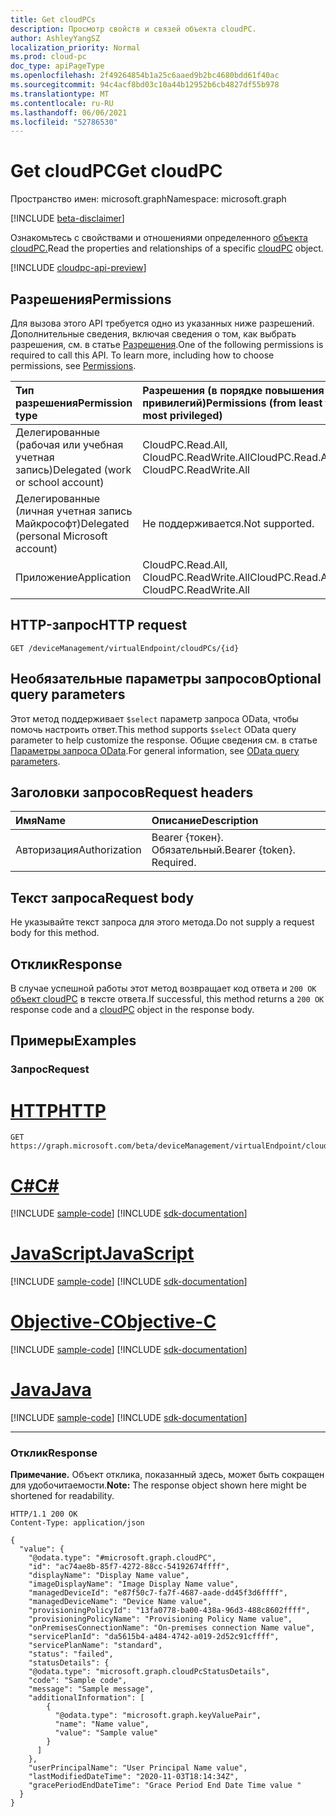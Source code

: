 ```yaml
---
title: Get cloudPCs
description: Просмотр свойств и связей объекта cloudPC.
author: AshleyYangSZ
localization_priority: Normal
ms.prod: cloud-pc
doc_type: apiPageType
ms.openlocfilehash: 2f49264854b1a25c6aaed9b2bc4680bdd61f40ac
ms.sourcegitcommit: 94c4acf8bd03c10a44b12952b6cb4827df55b978
ms.translationtype: MT
ms.contentlocale: ru-RU
ms.lasthandoff: 06/06/2021
ms.locfileid: "52786530"
---
```

# <a name="get-cloudpc"></a><span data-ttu-id="839f1-103">Get cloudPC</span><span class="sxs-lookup"><span data-stu-id="839f1-103">Get cloudPC</span></span>

<span data-ttu-id="839f1-104">Пространство имен: microsoft.graph</span><span class="sxs-lookup"><span data-stu-id="839f1-104">Namespace: microsoft.graph</span></span>

[!INCLUDE [beta-disclaimer](../../includes/beta-disclaimer.md)]

<span data-ttu-id="839f1-105">Ознакомьтесь с свойствами и отношениями определенного [объекта cloudPC.](../resources/cloudpc.md)</span><span class="sxs-lookup"><span data-stu-id="839f1-105">Read the properties and relationships of a specific [cloudPC](../resources/cloudpc.md) object.</span></span>

[!INCLUDE [cloudpc-api-preview](../../includes/cloudpc-api-preview.md)]
## <a name="permissions"></a><span data-ttu-id="839f1-106">Разрешения</span><span class="sxs-lookup"><span data-stu-id="839f1-106">Permissions</span></span>

<span data-ttu-id="839f1-p101">Для вызова этого API требуется одно из указанных ниже разрешений. Дополнительные сведения, включая сведения о том, как выбрать разрешения, см. в статье [Разрешения](/graph/permissions-reference).</span><span class="sxs-lookup"><span data-stu-id="839f1-p101">One of the following permissions is required to call this API. To learn more, including how to choose permissions, see [Permissions](/graph/permissions-reference).</span></span>

|<span data-ttu-id="839f1-109">Тип разрешения</span><span class="sxs-lookup"><span data-stu-id="839f1-109">Permission type</span></span>|<span data-ttu-id="839f1-110">Разрешения (в порядке повышения привилегий)</span><span class="sxs-lookup"><span data-stu-id="839f1-110">Permissions (from least to most privileged)</span></span>|
|:---|:---|
|<span data-ttu-id="839f1-111">Делегированные (рабочая или учебная учетная запись)</span><span class="sxs-lookup"><span data-stu-id="839f1-111">Delegated (work or school account)</span></span>|<span data-ttu-id="839f1-112">CloudPC.Read.All, CloudPC.ReadWrite.All</span><span class="sxs-lookup"><span data-stu-id="839f1-112">CloudPC.Read.All, CloudPC.ReadWrite.All</span></span>|
|<span data-ttu-id="839f1-113">Делегированные (личная учетная запись Майкрософт)</span><span class="sxs-lookup"><span data-stu-id="839f1-113">Delegated (personal Microsoft account)</span></span>|<span data-ttu-id="839f1-114">Не поддерживается.</span><span class="sxs-lookup"><span data-stu-id="839f1-114">Not supported.</span></span>|
|<span data-ttu-id="839f1-115">Приложение</span><span class="sxs-lookup"><span data-stu-id="839f1-115">Application</span></span>|<span data-ttu-id="839f1-116">CloudPC.Read.All, CloudPC.ReadWrite.All</span><span class="sxs-lookup"><span data-stu-id="839f1-116">CloudPC.Read.All, CloudPC.ReadWrite.All</span></span>|

## <a name="http-request"></a><span data-ttu-id="839f1-117">HTTP-запрос</span><span class="sxs-lookup"><span data-stu-id="839f1-117">HTTP request</span></span>

<!-- {
  "blockType": "ignored"
}
-->

``` http
GET /deviceManagement/virtualEndpoint/cloudPCs/{id}
```

## <a name="optional-query-parameters"></a><span data-ttu-id="839f1-118">Необязательные параметры запросов</span><span class="sxs-lookup"><span data-stu-id="839f1-118">Optional query parameters</span></span>

<span data-ttu-id="839f1-119">Этот метод поддерживает `$select` параметр запроса OData, чтобы помочь настроить ответ.</span><span class="sxs-lookup"><span data-stu-id="839f1-119">This method supports `$select` OData query parameter to help customize the response.</span></span> <span data-ttu-id="839f1-120">Общие сведения см. в статье [Параметры запроса OData](/graph/query-parameters).</span><span class="sxs-lookup"><span data-stu-id="839f1-120">For general information, see [OData query parameters](/graph/query-parameters).</span></span>

## <a name="request-headers"></a><span data-ttu-id="839f1-121">Заголовки запросов</span><span class="sxs-lookup"><span data-stu-id="839f1-121">Request headers</span></span>

| <span data-ttu-id="839f1-122">Имя</span><span class="sxs-lookup"><span data-stu-id="839f1-122">Name</span></span>          | <span data-ttu-id="839f1-123">Описание</span><span class="sxs-lookup"><span data-stu-id="839f1-123">Description</span></span>               |
| :------------ | :------------------------ |
| <span data-ttu-id="839f1-124">Авторизация</span><span class="sxs-lookup"><span data-stu-id="839f1-124">Authorization</span></span> | <span data-ttu-id="839f1-p103">Bearer {токен}. Обязательный.</span><span class="sxs-lookup"><span data-stu-id="839f1-p103">Bearer {token}. Required.</span></span> |

## <a name="request-body"></a><span data-ttu-id="839f1-127">Текст запроса</span><span class="sxs-lookup"><span data-stu-id="839f1-127">Request body</span></span>

<span data-ttu-id="839f1-128">Не указывайте текст запроса для этого метода.</span><span class="sxs-lookup"><span data-stu-id="839f1-128">Do not supply a request body for this method.</span></span>

## <a name="response"></a><span data-ttu-id="839f1-129">Отклик</span><span class="sxs-lookup"><span data-stu-id="839f1-129">Response</span></span>

<span data-ttu-id="839f1-130">В случае успешной работы этот метод возвращает код ответа и `200 OK` [объект cloudPC](../resources/cloudpc.md) в тексте ответа.</span><span class="sxs-lookup"><span data-stu-id="839f1-130">If successful, this method returns a `200 OK` response code and a [cloudPC](../resources/cloudpc.md) object in the response body.</span></span>

## <a name="examples"></a><span data-ttu-id="839f1-131">Примеры</span><span class="sxs-lookup"><span data-stu-id="839f1-131">Examples</span></span>

### <a name="request"></a><span data-ttu-id="839f1-132">Запрос</span><span class="sxs-lookup"><span data-stu-id="839f1-132">Request</span></span>


# <a name="http"></a>[<span data-ttu-id="839f1-133">HTTP</span><span class="sxs-lookup"><span data-stu-id="839f1-133">HTTP</span></span>](#tab/http)
<!-- {
  "blockType": "request",
  "name": "get_cloudpc"
}
-->

``` http
GET https://graph.microsoft.com/beta/deviceManagement/virtualEndpoint/cloudPCs/{id}
```
# <a name="c"></a>[<span data-ttu-id="839f1-134">C#</span><span class="sxs-lookup"><span data-stu-id="839f1-134">C#</span></span>](#tab/csharp)
[!INCLUDE [sample-code](../includes/snippets/csharp/get-cloudpc-csharp-snippets.md)]
[!INCLUDE [sdk-documentation](../includes/snippets/snippets-sdk-documentation-link.md)]

# <a name="javascript"></a>[<span data-ttu-id="839f1-135">JavaScript</span><span class="sxs-lookup"><span data-stu-id="839f1-135">JavaScript</span></span>](#tab/javascript)
[!INCLUDE [sample-code](../includes/snippets/javascript/get-cloudpc-javascript-snippets.md)]
[!INCLUDE [sdk-documentation](../includes/snippets/snippets-sdk-documentation-link.md)]

# <a name="objective-c"></a>[<span data-ttu-id="839f1-136">Objective-C</span><span class="sxs-lookup"><span data-stu-id="839f1-136">Objective-C</span></span>](#tab/objc)
[!INCLUDE [sample-code](../includes/snippets/objc/get-cloudpc-objc-snippets.md)]
[!INCLUDE [sdk-documentation](../includes/snippets/snippets-sdk-documentation-link.md)]

# <a name="java"></a>[<span data-ttu-id="839f1-137">Java</span><span class="sxs-lookup"><span data-stu-id="839f1-137">Java</span></span>](#tab/java)
[!INCLUDE [sample-code](../includes/snippets/java/get-cloudpc-java-snippets.md)]
[!INCLUDE [sdk-documentation](../includes/snippets/snippets-sdk-documentation-link.md)]

---


### <a name="response"></a><span data-ttu-id="839f1-138">Отклик</span><span class="sxs-lookup"><span data-stu-id="839f1-138">Response</span></span>

<span data-ttu-id="839f1-139">**Примечание.** Объект отклика, показанный здесь, может быть сокращен для удобочитаемости.</span><span class="sxs-lookup"><span data-stu-id="839f1-139">**Note:** The response object shown here might be shortened for readability.</span></span>
<!-- {
  "blockType": "response",
  "truncated": true,
  "name": "get_cloudpc",
  "@odata.type": "microsoft.graph.cloudPC"
}
-->

``` http
HTTP/1.1 200 OK
Content-Type: application/json

{
  "value": {
    "@odata.type": "#microsoft.graph.cloudPC",
    "id": "ac74ae8b-85f7-4272-88cc-54192674ffff",
    "displayName": "Display Name value",
    "imageDisplayName": "Image Display Name value",
    "managedDeviceId": "e87f50c7-fa7f-4687-aade-dd45f3d6ffff",  
    "managedDeviceName": "Device Name value",
    "provisioningPolicyId": "13fa0778-ba00-438a-96d3-488c8602ffff",
    "provisioningPolicyName": "Provisioning Policy Name value",
    "onPremisesConnectionName": "On-premises connection Name value",
    "servicePlanId": "da5615b4-a484-4742-a019-2d52c91cffff",
    "servicePlanName": "standard",
    "status": "failed",
    "statusDetails": {
    "@odata.type": "microsoft.graph.cloudPcStatusDetails",
    "code": "Sample code",
    "message": "Sample message",
    "additionalInformation": [
        {
          "@odata.type": "microsoft.graph.keyValuePair",
          "name": "Name value",
          "value": "Sample value"
        }
      ]
    },
    "userPrincipalName": "User Principal Name value",
    "lastModifiedDateTime": "2020-11-03T18:14:34Z",
    "gracePeriodEndDateTime": "Grace Period End Date Time value "
  }
}
```
